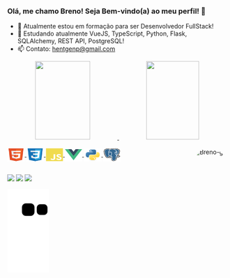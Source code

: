 ### Olá, me chamo Breno! Seja Bem-vindo(a) ao meu perfil! 👋


- 🔭 Atualmente estou em formação para ser Desenvolvedor FullStack!
- 🌱 Estudando atualmente VueJS, TypeScript, Python, Flask, SQLAlchemy, REST API, PostgreSQL!
- 📫 Contato: hentgenp@gmail.com

<div align="center">
  <a href="https://github.com/breno-mt">
  <img height="180em" width="50%" src="https://github-readme-stats.vercel.app/api?username=breno-mt&show_icons=true&theme=dracula&include_all_commits=true&count_private=true"/>
  <img height="180em" width="49%" src="https://github-readme-stats.vercel.app/api/top-langs/?username=breno-mt&layout=compact&langs_count=7&theme=dracula"/>
</div>
<div style="display: inline_block"><br>
  <img align="center" alt="Breno-HTML" height="30" width="40" src="https://raw.githubusercontent.com/devicons/devicon/master/icons/html5/html5-original.svg">
  <img align="center" alt="Breno-CSS" height="30" width="40" src="https://raw.githubusercontent.com/devicons/devicon/master/icons/css3/css3-original.svg">
  <img align="center" alt="Breno-JS" height="30" width="40" src="https://raw.githubusercontent.com/devicons/devicon/master/icons/javascript/javascript-plain.svg">
  <img align="center" alt="Breno-VueJS" height="30" width="40" src="https://raw.githubusercontent.com/devicons/devicon/master/icons/vuejs/vuejs-original.svg">
  <img align="center" alt="Breno-Python" height="30" width="40" src="https://raw.githubusercontent.com/devicons/devicon/master/icons/python/python-original.svg">
  <img align="center" atl="Breno-PostGRE" height="30" width="40" src="https://raw.githubusercontent.com/devicons/devicon/master/icons/postgresql/postgresql-original.svg">
  <img align="right" alt="Breno-gif" height="150" style="border-radius:50px;" src="https://avatars.githubusercontent.com/u/95316873?s=400&u=f94767bd041e0a489929786d62a79a90dd0a1729&v=4">
</div>
  
  ##
 
<div> 
  <a href="https://www.instagram.com/brenomt11/" target="_blank"><img src="https://img.shields.io/badge/-Instagram-%23E4405F?style=for-the-badge&logo=instagram&logoColor=white" target="_blank"></a>
  <a href = "mailto:hentgenp@gmail.com"><img src="https://img.shields.io/badge/-Gmail-%23333?style=for-the-badge&logo=gmail&logoColor=white" target="_blank"></a>
  <a href="https://www.linkedin.com/in/breno-martins-95080a205/" target="_blank"><img src="https://img.shields.io/badge/-LinkedIn-%230077B5?style=for-the-badge&logo=linkedin&logoColor=white" target="_blank"></a> 
 
  ![Snake animation](https://github.com/rafaballerini/rafaballerini/blob/output/github-contribution-grid-snake.svg)
 
</div>
